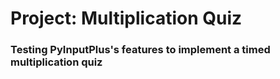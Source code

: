 # Project: Multiplication Quiz

### Testing PyInputPlus's features to implement a timed multiplication quiz